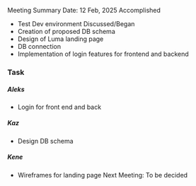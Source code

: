 ﻿Meeting Summary
Date: 12 Feb, 2025
Accomplished
* Test Dev environment
Discussed/Began
* Creation of proposed DB schema
* Design of Luma landing page
* DB connection
* Implementation of login features for frontend and backend
### Task
##### Aleks
  * Login for front end and back    
##### Kaz
  * Design DB schema  
##### Kene
  * Wireframes for landing page
Next Meeting: To be decided

